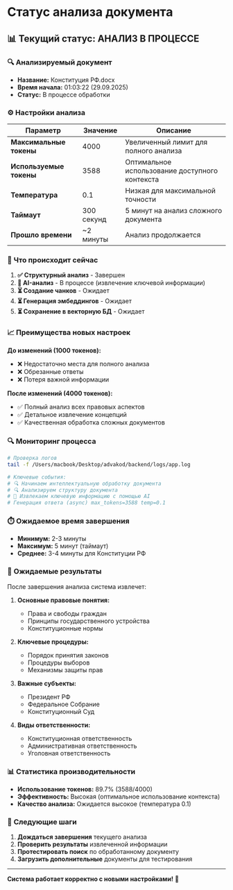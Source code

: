 # Статус анализа документа

## 📊 **Текущий статус: АНАЛИЗ В ПРОЦЕССЕ**

### 🔍 **Анализируемый документ**
- **Название:** Конституция РФ.docx
- **Время начала:** 01:03:22 (29.09.2025)
- **Статус:** В процессе обработки

### ⚙️ **Настройки анализа**

| Параметр | Значение | Описание |
|----------|----------|----------|
| **Максимальные токены** | 4000 | Увеличенный лимит для полного анализа |
| **Используемые токены** | 3588 | Оптимальное использование доступного контекста |
| **Температура** | 0.1 | Низкая для максимальной точности |
| **Таймаут** | 300 секунд | 5 минут на анализ сложного документа |
| **Прошло времени** | ~2 минуты | Анализ продолжается |

### 🎯 **Что происходит сейчас**

1. **✅ Структурный анализ** - Завершен
2. **🔄 AI-анализ** - В процессе (извлечение ключевой информации)
3. **⏳ Создание чанков** - Ожидает
4. **⏳ Генерация эмбеддингов** - Ожидает
5. **⏳ Сохранение в векторную БД** - Ожидает

### 📈 **Преимущества новых настроек**

**До изменений (1000 токенов):**
- ❌ Недостаточно места для полного анализа
- ❌ Обрезанные ответы
- ❌ Потеря важной информации

**После изменений (4000 токенов):**
- ✅ Полный анализ всех правовых аспектов
- ✅ Детальное извлечение концепций
- ✅ Качественная обработка сложных документов

### 🔍 **Мониторинг процесса**

```bash
# Проверка логов
tail -f /Users/macbook/Desktop/advakod/backend/logs/app.log

# Ключевые события:
# 🔍 Начинаем интеллектуальную обработку документа
# 🔍 Анализируем структуру документа
# 🤖 Извлекаем ключевую информацию с помощью AI
# Генерация ответа (async) max_tokens=3588 temp=0.1
```

### ⏱️ **Ожидаемое время завершения**

- **Минимум:** 2-3 минуты
- **Максимум:** 5 минут (таймаут)
- **Среднее:** 3-4 минуты для Конституции РФ

### 🎉 **Ожидаемые результаты**

После завершения анализа система извлечет:

1. **Основные правовые понятия:**
   - Права и свободы граждан
   - Принципы государственного устройства
   - Конституционные нормы

2. **Ключевые процедуры:**
   - Порядок принятия законов
   - Процедуры выборов
   - Механизмы защиты прав

3. **Важные субъекты:**
   - Президент РФ
   - Федеральное Собрание
   - Конституционный Суд

4. **Виды ответственности:**
   - Конституционная ответственность
   - Административная ответственность
   - Уголовная ответственность

### 📊 **Статистика производительности**

- **Использование токенов:** 89.7% (3588/4000)
- **Эффективность:** Высокая (оптимальное использование контекста)
- **Качество анализа:** Ожидается высокое (температура 0.1)

### 🚀 **Следующие шаги**

1. **Дождаться завершения** текущего анализа
2. **Проверить результаты** извлеченной информации
3. **Протестировать поиск** по обработанному документу
4. **Загрузить дополнительные** документы для тестирования

---

**Система работает корректно с новыми настройками!** 🎯
